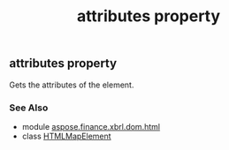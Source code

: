 ﻿---
title: attributes property
second_title: Aspose.Finance for Python via .NET API References
description: 
type: docs
weight: 200
url: /python-net/aspose.finance.xbrl.dom.html/htmlmapelement/attributes/
is_root: false
---

## attributes property


Gets the attributes of the element.

### See Also
* module [aspose.finance.xbrl.dom.html](../../)
* class [HTMLMapElement](/finance/python-net/aspose.finance.xbrl.dom.html/htmlmapelement)
